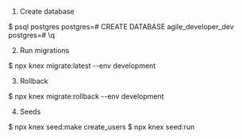 1. Create database

$ psql postgres
postgres=# CREATE DATABASE agile_developer_dev
postgres=# \q

2. Run migrations

$ npx knex migrate:latest --env development

3. Rollback

$ npx knex migrate:rollback --env development

4. Seeds

$ npx knex seed:make create_users
$ npx knex seed:run
